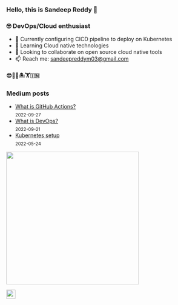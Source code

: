 ### Hello, this is Sandeep Reddy 👋

### 🤓 DevOps/Cloud enthusiast
- 🔭 Currently configuring CICD pipeline to deploy on Kubernetes
- 🌱 Learning Cloud native technologies
- 👯 Looking to collaborate on open source cloud native tools
- 📫 Reach me: sandeepreddym03@gmail.com

#### 😎🤟🎆🏝️🏋️🇮🇳

### Medium posts

<!-- blog starts -->
* [What is GitHub Actions?](https://imsandeepreddy.medium.com/what-is-github-actions-a0b2ff090a73?source=rss-42871914aff0------2) <br/> <sub>2022-09-27</sub>
* [What is DevOps?](https://imsandeepreddy.medium.com/what-is-devops-d7b73cc9f833?source=rss-42871914aff0------2) <br/> <sub>2022-09-21</sub>
* [Kubernetes setup](https://imsandeepreddy.medium.com/kubernetes-setup-46a3837be2f?source=rss-42871914aff0------2) <br/> <sub>2022-05-24</sub>
<!-- blog ends -->

<!-- programmer_humor_img starts -->
<a href="https://imgur.com/r/ProgrammerHumor/pjXfbSY"><img max-height="400" width="350" src="https://i.imgur.com/pjXfbSY.png"></a>
<!-- programmer_humor_img ends -->

[<img height="24" width="24" src="https://cdn.jsdelivr.net/npm/simple-icons@4.8.0/icons/linktree.svg" />][linktree]
     
[linktree]: https://linktr.ee/lifeparticle
[gist]: https://gist.github.com/lifeparticle
[aurthohin]: https://github.com/lifeparticle/Aurthohin
